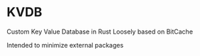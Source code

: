 # KVDB
Custom Key Value Database in Rust
Loosely based on BitCache

Intended to minimize external packages
